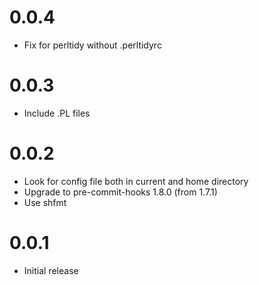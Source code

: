 0.0.4
=====
- Fix for perltidy without .perltidyrc

0.0.3
=====
- Include .PL files

0.0.2
=====
- Look for config file both in current and home directory
- Upgrade to pre-commit-hooks 1.8.0 (from 1.7.1)
- Use shfmt

0.0.1
=====
- Initial release
